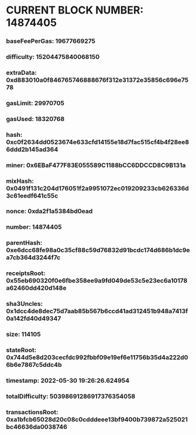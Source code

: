 # CURRENT BLOCK NUMBER: 14874405

### baseFeePerGas: 19677669275
### difficulty: 15204475840068150
### extraData: 0xd883010a0f846765746888676f312e31372e35856c696e7578
### gasLimit: 29970705
### gasUsed: 18320768
### hash: 0xc0f2634dd0523674e633cfd14155e18d7fac515cf4b4f28ee86ddd2b145ad364
### miner: 0x6EBaF477F83E055589C1188bCC6DDCCD8C9B131a
### mixHash: 0x0491f131c204d176051f2a9951072ec019209233cb626336d3c61eedf641c55c
### nonce: 0xda2f1a5384bd0ead
### number: 14874405
### parentHash: 0xe6dcc68fe98a0c35cf88c59d76832d91bcdc174d686b1dc9ea7cb364d3244f7c
### receiptsRoot: 0x55eb690320f0e6fbe358ee9a9fd049de53c5e23ec6a10178a62460dd420d148e
### sha3Uncles: 0x1dcc4de8dec75d7aab85b567b6ccd41ad312451b948a7413f0a142fd40d49347
### size: 114105
### stateRoot: 0x744d5e8d203cecfdc992fbbf09e19ef6e11756b35d4a222d06b6e7867c5ddc4b
### timestamp: 2022-05-30 19:26:26.624954
### totalDifficulty: 50398691286917376354058
### transactionsRoot: 0xa1bfcb65028d20c08c0cdddeee13bf9400b739872a525021bc46636da0038746
